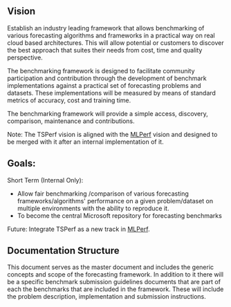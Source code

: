 ## Vision 

Establish an industry leading framework that allows benchmarking of various forecasting algorithms and frameworks in a practical way on real cloud based architectures. This will allow potential or customers to discover the best approach that suites their needs from cost, time and quality perspective.

The benchmarking framework is designed to facilitate community participation and contribution through the development of benchmark implementations against a practical set of forecasting problems and datasets. These implementations will be measured by means of standard metrics of accuracy, cost and training time.

The benchmarking framework will provide a simple access, discovery, comparison, maintenance and contributions. 

Note: The TSPerf vision is aligned with the [MLPerf](https://mlperf.org/) vision and designed to be merged with it after an internal implementation of it. 

 
 
## Goals:  

Short Term (Internal Only): 
* Allow fair benchmarking /comparison of various forecasting frameworks/algorithms' performance on a given problem/dataset on multiple environments with the ability to reproduce it.
* To become the central Microsoft repository for forecasting benchmarks
 
Future: 
Integrate TSPerf as a new track in [MLPerf](https://mlperf.org/).

## Documentation Structure 
This document serves as the master document and includes the generic concepts and scope of the forecasting framework.
In addition to it there will be a specific benchmark submission guidelines documents that are part of each the benchmarks that are included in the framework. These will include the problem description, implementation and submission instructions. 
